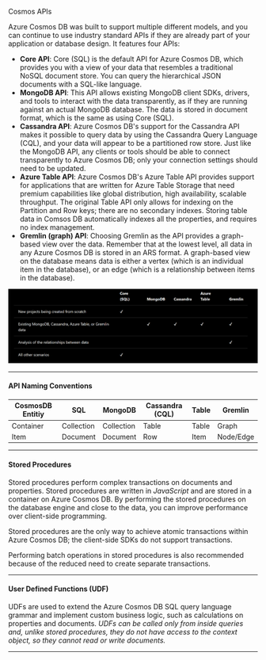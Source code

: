 Cosmos APIs

Azure Cosmos DB was built to support multiple different models, and you can continue to use industry standard APIs if they are already part of your application or database design. It features four APIs:
- **Core API**: Core (SQL) is the default API for Azure Cosmos DB, which provides you with a view of your data that resembles a traditional NoSQL document store. You can query the hierarchical JSON documents with a SQL-like language. 
- **MongoDB API**: This API allows existing MongoDB client SDKs, drivers, and tools to interact with the data transparently, as if they are running against an actual MongoDB database. The data is stored in document format, which is the same as using Core (SQL).
- **Cassandra API**: Azure Cosmos DB's support for the Cassandra API makes it possible to query data by using the Cassandra Query Language (CQL), and your data will appear to be a partitioned row store. Just like the MongoDB API, any clients or tools should be able to connect transparently to Azure Cosmos DB; only your connection settings should need to be updated.
- **Azure Table API**: Azure Cosmos DB's Azure Table API provides support for applications that are written for Azure Table Storage that need premium capabilities like global distribution, high availability, scalable throughput. The original Table API only allows for indexing on the Partition and Row keys; there are no secondary indexes. Storing table data in Comsos DB automatically indexes all the properties, and requires no index management.
- **Gremlin (graph) API**: Choosing Gremlin as the API provides a graph-based view over the data. Remember that at the lowest level, all data in any Azure Cosmos DB is stored in an ARS format. A graph-based view on the database means data is either a vertex (which is an individual item in the database), or an edge (which is a relationship between items in the database).

![7f16330dd79ef381688873095b519230.png](../_resources/03e75a4a14b5440885ee26d727fd8eea.png)



***
#### API Naming Conventions

CosmosDB Entitiy | SQL | MongoDB | Cassandra (CQL) | Table | Gremlin
--- | --- | ---| --- | --- | ---
Container | Collection | Collection | Table | Table | Graph
Item | Document | Document | Row | Item | Node/Edge


***
#### Stored Procedures
Stored procedures perform complex transactions on documents and properties. Stored procedures are written in *JavaScript* and are stored in a container on Azure Cosmos DB. By performing the stored procedures on the database engine and close to the data, you can improve performance over client-side programming.

Stored procedures are the only way to achieve atomic transactions within Azure Cosmos DB; the client-side SDKs do not support transactions.

Performing batch operations in stored procedures is also recommended because of the reduced need to create separate transactions.

***
#### User Defined Functions (UDF)
UDFs are used to extend the Azure Cosmos DB SQL query language grammar and implement custom business logic, such as calculations on properties and documents. *UDFs can be called only from inside queries and, unlike stored procedures, they do not have access to the context object, so they cannot read or write documents.*

***
####





